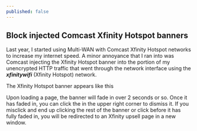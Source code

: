 ```yaml
---
published: false
---
```

## Block injected Comcast Xfinity Hotspot banners

Last year, I started using Multi-WAN with Comcast Xfinity Hotspot networks to increase my internet speed. A minor annoyance that I ran into was Comcast injecting the Xfinity Hotspot banner into the portion of my unencrypted HTTP traffic that went through the network interface using the ***xfinitywifi*** (Xfinity Hotspot) network. 

The Xfinity Hotspot banner appears like this

Upon loading a page, the banner will fade in over 2 seconds or so. Once it has faded in, you can click the in the upper right corner to dismiss it. If you misclick and end up clicking the rest of the banner or click before it has fully faded in, you will be redirected to an Xfinity upsell page in a new window. 